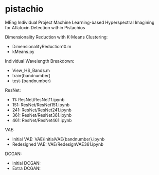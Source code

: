 # pistachio
MEng Individual Project Machine Learning-based Hyperspectral Imagining for Aflatoxin Detection within Pistachios

Dimensionality Reduction with K-Means Clustering: 
* DimensionalityReduction10.m
* kMeans.py

Individual Wavelength Breakdown: 
* View_HS_Bands.m
* train{bandnumber}
* test-{bandnumber}
 
ResNet:
* 11: ResNet/ResNet11.ipynb
* 151: ResNet/ResNet151.ipynb
* 241: ResNet/ResNet241.ipynb
* 361: ResNet/ResNet361.ipynb
* 461: ResNet/ResNet461.ipynb

VAE:
* Initial VAE: VAE/InitialVAE{bandnumber}.ipynb
* Redesigned VAE: VAE/RedesignVAE361.ipynb

DCGAN:
* Initial DCGAN:
* Extra DCGAN: 


